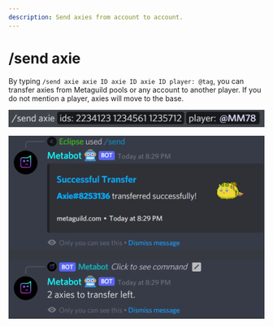 ```yaml
---
description: Send axies from account to account.
---
```


# /send axie

By typing `/send axie axie ID axie ID axie ID player: @tag`, you can transfer axies from Metaguild pools or any account to another player. If you do not mention a player, axies will move to the base.

![command example](<../../.gitbook/assets/image (9).png>)

![/send axie response](../../.gitbook/assets/image.png)
